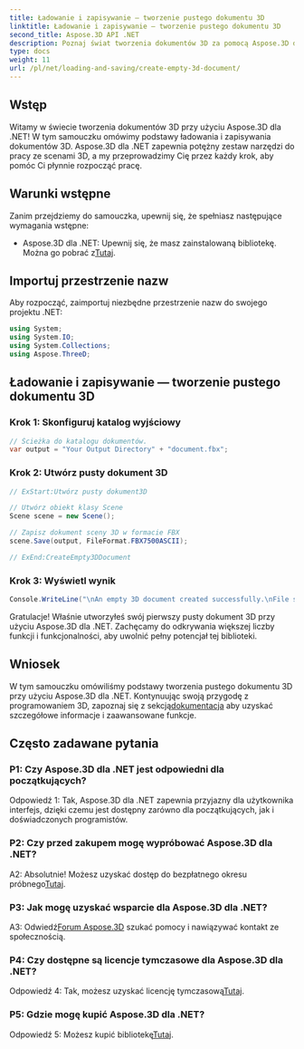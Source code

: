 ```yaml
---
title: Ładowanie i zapisywanie — tworzenie pustego dokumentu 3D
linktitle: Ładowanie i zapisywanie — tworzenie pustego dokumentu 3D
second_title: Aspose.3D API .NET
description: Poznaj świat tworzenia dokumentów 3D za pomocą Aspose.3D dla .NET. Twórz, edytuj i zapisuj wspaniałe sceny 3D bez wysiłku.
type: docs
weight: 11
url: /pl/net/loading-and-saving/create-empty-3d-document/
---
```

## Wstęp

Witamy w świecie tworzenia dokumentów 3D przy użyciu Aspose.3D dla .NET! W tym samouczku omówimy podstawy ładowania i zapisywania dokumentów 3D. Aspose.3D dla .NET zapewnia potężny zestaw narzędzi do pracy ze scenami 3D, a my przeprowadzimy Cię przez każdy krok, aby pomóc Ci płynnie rozpocząć pracę.

## Warunki wstępne

Zanim przejdziemy do samouczka, upewnij się, że spełniasz następujące wymagania wstępne:

-  Aspose.3D dla .NET: Upewnij się, że masz zainstalowaną bibliotekę. Można go pobrać z[Tutaj](https://releases.aspose.com/3d/net/).

## Importuj przestrzenie nazw

Aby rozpocząć, zaimportuj niezbędne przestrzenie nazw do swojego projektu .NET:

```csharp
using System;
using System.IO;
using System.Collections;
using Aspose.ThreeD;
```

## Ładowanie i zapisywanie — tworzenie pustego dokumentu 3D

### Krok 1: Skonfiguruj katalog wyjściowy

```csharp
// Ścieżka do katalogu dokumentów.
var output = "Your Output Directory" + "document.fbx";
```

### Krok 2: Utwórz pusty dokument 3D

```csharp
// ExStart:Utwórz pusty dokument3D

// Utwórz obiekt klasy Scene
Scene scene = new Scene();

// Zapisz dokument sceny 3D w formacie FBX
scene.Save(output, FileFormat.FBX7500ASCII);

// ExEnd:CreateEmpty3DDocument
```

### Krok 3: Wyświetl wynik

```csharp
Console.WriteLine("\nAn empty 3D document created successfully.\nFile saved at " + output);
```

Gratulacje! Właśnie utworzyłeś swój pierwszy pusty dokument 3D przy użyciu Aspose.3D dla .NET. Zachęcamy do odkrywania większej liczby funkcji i funkcjonalności, aby uwolnić pełny potencjał tej biblioteki.

## Wniosek

 W tym samouczku omówiliśmy podstawy tworzenia pustego dokumentu 3D przy użyciu Aspose.3D dla .NET. Kontynuując swoją przygodę z programowaniem 3D, zapoznaj się z sekcją[dokumentacja](https://reference.aspose.com/3d/net/) aby uzyskać szczegółowe informacje i zaawansowane funkcje.

## Często zadawane pytania

### P1: Czy Aspose.3D dla .NET jest odpowiedni dla początkujących?

Odpowiedź 1: Tak, Aspose.3D dla .NET zapewnia przyjazny dla użytkownika interfejs, dzięki czemu jest dostępny zarówno dla początkujących, jak i doświadczonych programistów.

### P2: Czy przed zakupem mogę wypróbować Aspose.3D dla .NET?

 A2: Absolutnie! Możesz uzyskać dostęp do bezpłatnego okresu próbnego[Tutaj](https://releases.aspose.com/).

### P3: Jak mogę uzyskać wsparcie dla Aspose.3D dla .NET?

 A3: Odwiedź[Forum Aspose.3D](https://forum.aspose.com/c/3d/18) szukać pomocy i nawiązywać kontakt ze społecznością.

### P4: Czy dostępne są licencje tymczasowe dla Aspose.3D dla .NET?

 Odpowiedź 4: Tak, możesz uzyskać licencję tymczasową[Tutaj](https://purchase.aspose.com/temporary-license/).

### P5: Gdzie mogę kupić Aspose.3D dla .NET?

 Odpowiedź 5: Możesz kupić bibliotekę[Tutaj](https://purchase.aspose.com/buy).